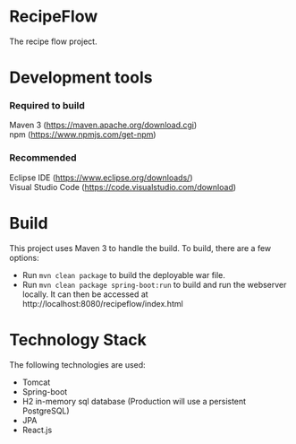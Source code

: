 # RecipeFlow #
The recipe flow project.

# Development tools #

### Required to build ###
Maven 3 (https://maven.apache.org/download.cgi)  
npm (https://www.npmjs.com/get-npm)  

### Recommended ###
Eclipse IDE (https://www.eclipse.org/downloads/)  
Visual Studio Code (https://code.visualstudio.com/download)  

# Build #
This project uses Maven 3 to handle the build. To build, there are a few options:
* Run `mvn clean package` to build the deployable war file.
* Run `mvn clean package spring-boot:run` to build and run the webserver locally.  It can then be accessed at http://localhost:8080/recipeflow/index.html

# Technology Stack #
The following technologies are used:
* Tomcat
* Spring-boot
* H2 in-memory sql database (Production will use a persistent PostgreSQL)
* JPA
* React.js